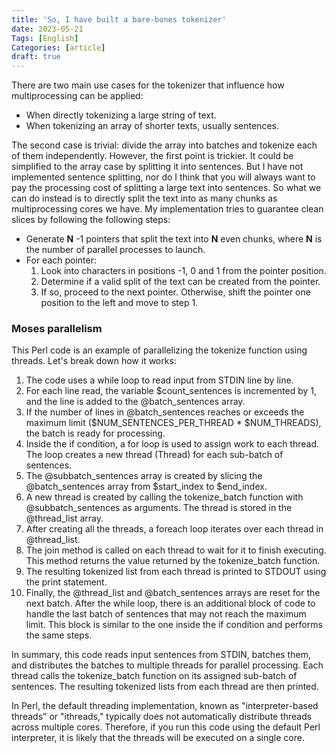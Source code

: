 ```yaml
---
title: 'So, I have built a bare-bones tokenizer'
date: 2023-05-21
Tags: [English]
Categories: [article]
draft: true
---
```



There are two main use cases for the tokenizer that influence how multiprocessing can be applied: 
- When directly tokenizing a large string of text.
- When tokenizing an array of shorter texts, usually sentences.

The second case is trivial: divide the array into batches and tokenize each of them independently.
However, the first point is trickier. It could be simplified to the array case by splitting it into sentences.
But I have not implemented sentence splitting, nor do I think that you will always want to pay the processing
cost of splitting a large text into sentences. So what we can do instead is to directly split the text into 
as many chunks as multiprocessing cores we have. My implementation tries to guarantee clean slices by 
following the following steps:
- Generate **N** -1 pointers that split the text into **N** even chunks, where **N** is the number of parallel processes to launch.
- For each pointer:
  1. Look into characters in positions -1, 0 and 1 from the pointer position.
  2. Determine if a valid split of the text can be created from the pointer.
  3. If so, proceed to the next pointer. Otherwise, shift the pointer one position to the left and move to step 1.




### Moses parallelism

This Perl code is an example of parallelizing the tokenize function using threads. Let's break down how it works:

1. The code uses a while loop to read input from STDIN line by line.
2. For each line read, the variable $count_sentences is incremented by 1, and the line is added to the @batch_sentences array.
3. If the number of lines in @batch_sentences reaches or exceeds the maximum limit ($NUM_SENTENCES_PER_THREAD * $NUM_THREADS), the batch is ready for processing.
4. Inside the if condition, a for loop is used to assign work to each thread. The loop creates a new thread (Thread) for each sub-batch of sentences.
5. The @subbatch_sentences array is created by slicing the @batch_sentences array from $start_index to $end_index.
6. A new thread is created by calling the tokenize_batch function with @subbatch_sentences as arguments. The thread is stored in the @thread_list array.
7. After creating all the threads, a foreach loop iterates over each thread in @thread_list.
8. The join method is called on each thread to wait for it to finish executing. This method returns the value returned by the tokenize_batch function.
9. The resulting tokenized list from each thread is printed to STDOUT using the print statement.
10. Finally, the @thread_list and @batch_sentences arrays are reset for the next batch.
After the while loop, there is an additional block of code to handle the last batch of sentences that may not reach the maximum limit. This block is similar to the one inside the if condition and performs the same steps.

In summary, this code reads input sentences from STDIN, batches them, and distributes the batches to multiple threads for parallel processing. Each thread calls the tokenize_batch function on its assigned sub-batch of sentences. The resulting tokenized lists from each thread are then printed.

In Perl, the default threading implementation, known as "interpreter-based threads" or "ithreads," typically does not automatically distribute threads across multiple cores. Therefore, if you run this code using the default Perl interpreter, it is likely that the threads will be executed on a single core.
